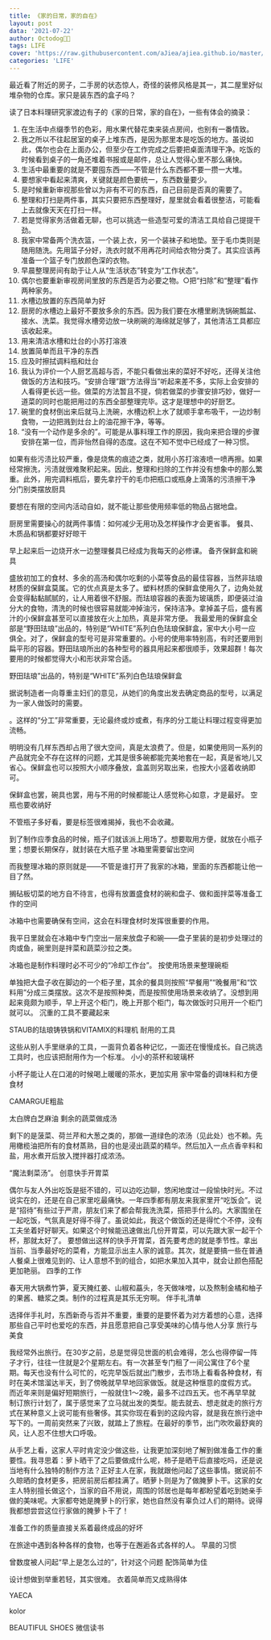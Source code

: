 ```yaml
---
title: 《家的日常，家的自在》
layout: post
data: '2021-07-22'
author: Octodog🐙🐶
tags: LIFE
cover: 'https://raw.githubusercontent.com/aJiea/ajiea.github.io/master/_posts/210722/COVER.JPG'
categories: 'LIFE'
---
```


最近看了附近的房子，二手房的状态惊人，奇怪的装修风格是其一，其二屋里好似堆杂物的仓库。家只是装东西的盒子吗？
<br/>

读了日本料理研究家渡边有子的《家的日常，家的自在》，一些有体会的摘录：

1. 在生活中点缀季节的色彩，用水果代替花束来装点房间，也别有一番情致。
2. 我之所以不往起居室的桌子上堆东西，是因为那里本是吃饭的地方。虽说如此，偶尔也会在上面办公，但至少在工作完成之后要把桌面清理干净。吃饭的时候看到桌子的一角还堆着书报或是邮件，总让人觉得心里不那么痛快。
3. 生活中最重要的就是不要囤东西——不管是什么东西都不要一攒一大堆。
4. 要想家中看起来清爽，关键就是颜色要统一，东西数量要少。
5. 是时候重新审视那些曾以为非有不可的东西，自己目前是否真的需要了。
6. 整理和打扫是两件事，其实只要把东西整理好，屋里就会看着很整洁，可能看上去就像天天在打扫一样。
7. 若是觉得家务活做着无聊，也可以挑选一些造型可爱的清洁工具给自己提提干劲。
8. 我家中常备两个洗衣篮，一个装上衣，另一个装袜子和地垫。至于毛巾类则是随用随洗。先用篮子分好，洗衣时就不用再花时间给衣物分类了。其实应该再准备一个篮子专门放颜色深的衣物。
9. 早晨整理房间有助于让人从“生活状态”转变为“工作状态”。
10. 偶尔也要重新审视房间里放的东西是否为必要之物。○把“扫除”和“整理”看作两种家务。
11. 水槽边放置的东西简单为好
12. 厨房的水槽边上最好不要放多余的东西。因为我们要在水槽里刷洗锅碗瓢盆、接水、洗菜。我觉得水槽旁边放一块刷碗的海绵就足够了，其他清洁工具都应该收起来。
13. 用来清洁水槽和灶台的小苏打溶液
14. 放置简单而且干净的东西
15. 应及时擦拭调料瓶和灶台
16. 我认为评价一个人厨艺高超与否，不能只看做出来的菜好不好吃，还得关注他做饭的方法和技巧。“安排合理”跟“方法得当”听起来差不多，实际上会安排的人看得更长远一些。做菜的方法暂且不提，倘若做菜的步骤安排巧妙，做好一道菜的同时也能把用过的东西全部整理完毕。这才是理想中的好厨艺。
17. 碗里的食材倒出来后就马上洗碗，水槽边积上水了就顺手拿布吸干，一边炒制食物，一边把溅到灶台上的油花擦干净，等等。
18. “没有一个动作是多余的”。可能是从事料理工作的原因，我向来把合理的步骤安排在第一位，而非怡然自得的态度。这在不知不觉中已经成了一种习惯。
 
 
如果有些污渍比较严重，像是烧焦的痕迹之类，就用小苏打溶液喷一喷再擦。如果经常擦洗，污渍就很难聚积起来。因此，整理和扫除的工作并没有想象中的那么繁重。此外，用完调料瓶后，要先拿拧干的毛巾把瓶口或瓶身上滴落的污渍擦干净
分门别类摆放厨具
 
要想在有限的空间内活动自如，就不能让那些使用频率低的物品占据地盘。
 
 
厨房里需要操心的就两件事情：如何减少无用功及怎样操作才会更省事。
餐具、木质品和锅都要好好晾干
 
早上起来后一边烧开水一边整理餐具已经成为我每天的必修课。
备齐保鲜盒和碗具
 
盛放初加工的食材、多余的高汤和偶尔吃剩的小菜等食品的最佳容器，当然非珐琅材质的保鲜盒莫属。它的优点真是太多了。塑料材质的保鲜盒使用久了，边角处就会变得黏黏腻腻的，让人用着很不舒服。而珐琅容器的表面为玻璃质，即便装过油分大的食物，清洗的时候也很容易就能冲掉油污，保持洁净。拿掉盖子后，盛有酱汁的小保鲜盒甚至可以直接放在火上加热，真是非常方便。 我最爱用的保鲜盒全部是“野田珐琅”出品的，特别是“WHITE”系列白色珐琅保鲜盒，家中大小号一应俱全。对了，保鲜盒的型号可是非常重要的。小号的使用率特别高，有时还要用到扁平形的容器。野田珐琅所出的各种型号的器具用起来都很顺手，效果超群！每次要用的时候都觉得大小和形状非常合适。
 
 
野田珐琅”出品的，特别是“WHITE”系列白色珐琅保鲜盒
 
 
据说制造者一向尊重主妇们的意见，从她们的角度出发去确定商品的型号，以满足为一家人做饭时的需要。
 
 
。这样的“分工”非常重要，无论最终或炒或煮，有序的分工能让料理过程变得更加流畅。
 
 
明明没有几样东西却占用了很大空间，真是太浪费了。但是，如果使用同一系列的产品就完全不存在这样的问题，尤其是很多碗都能完美地套在一起，真是省地儿又省心。保鲜盒也可以按照大小顺序叠放，盒盖则另取出来，也按大小竖着收纳即可。
 
 
保鲜盒也罢，碗具也罢，用与不用的时候都能让人感觉称心如意，才是最好。
空瓶也要收纳好
 
不管瓶子多好看，要是标签很难揭掉，我也不会收藏。
 
 
到了制作应季食品的时候，瓶子们就该派上用场了。想要取用方便，就放在小瓶子里；想要长期保存，就封装在大瓶子里
冰箱里需要留出空间
 
而我整理冰箱的原则就是——不管是谁打开了我家的冰箱，里面的东西都能让他一目了然。
 
 
搁砧板切菜的地方自不待言，也得有放置盛食材的碗和盘子、做和面拌菜等准备工作的空间
 
 
冰箱中也需要确保有空间，这会在料理食材时发挥很重要的作用。
 
 
我平日里就会在冰箱中专门空出一层来放盘子和碗——盘子里装的是初步处理过的肉或鱼，碗里则是拌菜和蔬菜沙拉之类。
 
 
冰箱也是制作料理时必不可少的“冷却工作台”。
按使用场景来整理碗柜
 
单独把大盘子收在脚边的一个柜子里，其余的餐具则按照“早餐用”“晚餐用”和“饮料用”分成三类摆放。这次不是按照种类，而是按照使用场景来收纳了。没想到用起来竟颇为顺手，早上开这个柜门，晚上开那个柜门，每次做饭时只用开一个柜门就可以。
沉重的工具不要藏起来
 
STAUB的珐琅铸铁锅和VITAMIX的料理机
耐用的工具
 
这些从别人手里继承的工具，一面背负着各种记忆，一面还在慢慢成长。自己挑选工具时，也应该把耐用作为一个标准。
小小的茶杯和玻璃杯
 
小杯子能让人在口渴的时候喝上暖暖的茶水，更加实用
家中常备的调味料和方便食材
 
CAMARGUE粗盐
 
 
太白牌白芝麻油
剩余的蔬菜做成汤
 
剩下的是菠菜、荷兰芹和大葱之类的，那做一道绿色的浓汤（见此处）也不赖。先用橄榄油把所有的食材蒸熟，目的也是浸出蔬菜的精华。然后加入一点点香辛料和盐，用水煮开后放入搅拌器打成浓汤。
 
 
“魔法剩菜汤”。
创意快手开胃菜
 
偶尔与友人外出吃饭是挺不错的，可以边吃边聊，悠闲地度过一段愉快时光。不过说实在的，还是在自己家里吃最痛快。一年四季都有朋友来我家里开“吃饭会”。说是“招待”有些过于严肃，朋友们来了都会帮我洗洗菜，搭把手什么的。大家围坐在一起吃饭，气氛真是好得不得了。虽说如此，我这个做饭的还是得忙个不停，没有工夫坐着好好聊天。如果这个时候能迅速做出几份开胃菜，可以先跟大家一起干个杯，那就太好了。 要想做出这样的快手开胃菜，首先要考虑的就是季节性。拿出当前、当季最好吃的菜肴，方能显示出主人家的诚意。其次，就是要搞一些在普通人餐桌上很难见到的、让人意想不到的组合，如把水果加入其中，就会让颜色搭配更加艳丽。
四季的工作
 
春天用大锅煮竹笋，夏天腌红姜、山椒和藠头，冬天做味噌，以及熬制金橘和柚子的果酱、糖浆之类。制作的过程真是其乐无穷啊。
伴手礼清单
 
选择伴手礼时，东西新奇与否并不重要，重要的是要怀着为对方着想的心意，选择那些自己平时也爱吃的东西，并且愿意把自己享受美味的心情与他人分享
旅行与美食
 
我经常外出旅行。在30岁之前，总是觉得见世面的机会难得，怎么也得停留一阵子才行，往往一住就是2个星期左右。有一次甚至专门租了一间公寓住了6个星期。每天也没有什么可忙的，吃完早饭后就出门散步，去市场上看看各种食材，有时在美术馆溜达半天，到了傍晚就早早地回家做饭。就是这种惬意的度假方式。 而近年来则是偏好短期旅行，一般就住1～2晚，最多不过四五天。也不再早早就制订旅行计划了，属于感觉来了立马就出发的类型。能去就去、想走就走的旅行方式在某种意义上说可能有些奢侈。其实你现在看到的这段内容，就是我在旅行途中写下的。一周前突然来了兴致，就踏上了旅程。在最好的季节，出门吹吹最舒爽的风，让人忍不住想大口呼吸。
 
 
从手艺上看，这家人平时肯定没少做这些，让我更加深刻地了解到做准备工作的重要性。我寻思着：萝卜晒干了之后要做成什么呢，柿子是晒干后直接吃吗，还是说当地有什么独特的制作方法？正好主人在家，我就跟他问起了这些事情。据说前不久晾晒的食材更多，把房前房后都挂满了。晒萝卜则是为了做腌萝卜干。这家的女主人特别擅长做这个，当家的自不用说，周围的邻居也是每年都盼望着吃到她亲手做的美味呢。大家都夸她是腌萝卜的行家，她也自然没有辜负过人们的期待。说得我都想尝尝这位行家做的腌萝卜干了！
 
 
准备工作的质量直接关系着最终成品的好坏
 
 
在旅途中遇到各种各样的食物，也等于在邂逅各式各样的人。
早晨的习惯
 
曾数度被人问起“早上是怎么过的”，针对这个问题
配饰简单为佳
 
设计想做到举重若轻，其实很难。
衣着简单而又成熟得体
 
YAECA
 
 
kolor
 
 
BEAUTIFUL SHOES
微信读书


